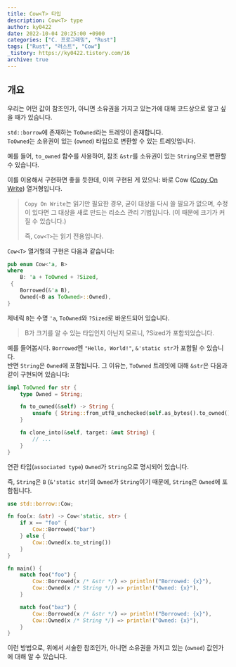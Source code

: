 ```yaml
---
title: Cow<T> 타입
description: Cow<T> type
author: ky0422
date: 2022-10-04 20:25:00 +0900
categories: ["C. 프로그래밍", "Rust"]
tags: ["Rust", "러스트", "Cow"]
_tistory: https://ky0422.tistory.com/16
archive: true
---
```


## 개요

우리는 어떤 값이 참조인가, 아니면 소유권을 가지고 있는가에 대해 코드상으로 알고 싶을 때가 있습니다.

`std::borrow`에 존재하는 `ToOwned`라는 트레잇이 존재합니다.  
`ToOwned`는 소유권이 있는 (`owned`) 타입으로 변환할 수 있는 트레잇입니다.

예를 들어, `to_owned` 함수를 사용하여, 참조 `&str`를 소유권이 있는 `String`으로 변환할 수 있습니다.

이를 이용해서 구현하면 좋을 듯한데, 이미 구현된 게 있으니: 바로 Cow ([Copy On Write](https://en.wikipedia.org/wiki/Copy-on-write)) 열거형입니다.

> `Copy On Write`는 읽기만 필요한 경우, 굳이 대상을 다시 쓸 필요가 없으며, 수정이 있다면 그 대상을 새로 만드는 리소스 관리 기법입니다. (이 때문에 크기가 커질 수 있습니다.)
>
> 즉, `Cow<T>`는 읽기 전용입니다.

`Cow<T>` 열거형의 구현은 다음과 같습니다:

```rust
pub enum Cow<'a, B>
where
    B: 'a + ToOwned + ?Sized,
 {
    Borrowed(&'a B),
    Owned(<B as ToOwned>::Owned),
}
```

제네릭 `B`는 수명 `'a`, `ToOwned`와 `?Sized`로 바운드되어 있습니다.

> B가 크기를 알 수 있는 타입인지 아닌지 모르니, ?Sized가 포함되었습니다.

예를 들어봅시다. `Borrowed`엔 `"Hello, World!"`, `&'static str`가 포함될 수 있습니다.  
반면 `String`은 `Owned`에 포함됩니다. 그 이유는, `ToOwned` 트레잇에 대해 `&str`은 다음과 같이 구현되어 있습니다:

```rust
impl ToOwned for str {
    type Owned = String;

    fn to_owned(&self) -> String {
        unsafe { String::from_utf8_unchecked(self.as_bytes().to_owned()) }
    }

    fn clone_into(&self, target: &mut String) {
        // ...
    }
}
```

연관 타입(`associated type`) `Owned`가 `String`으로 명시되어 있습니다.

즉, `String`은 `B` (`&'static str`)의 `Owned`가 `String`이기 때문에, `String`은 `Owned`에 포함됩니다.

```rust
use std::borrow::Cow;

fn foo(x: &str) -> Cow<'static, str> {
    if x == "foo" {
        Cow::Borrowed("bar")
    } else {
        Cow::Owned(x.to_string())
    }
}

fn main() {
    match foo("foo") {
        Cow::Borrowed(x /* &str */) => println!("Borrowed: {x}"),
        Cow::Owned(x /* String */) => println!("Owned: {x}"),
    }

    match foo("baz") {
        Cow::Borrowed(x /* &str */) => println!("Borrowed: {x}"),
        Cow::Owned(x /* String */) => println!("Owned: {x}"),
    }
}
```

이런 방법으로, 위에서 서술한 참조인가, 아니면 소유권을 가지고 있는 (`owned`) 값인가에 대해 알 수 있습니다.
